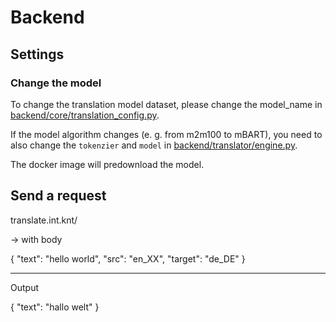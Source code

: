 # Backend

## Settings

### Change the model

To change the translation model dataset, please change the model_name in [backend/core/translation_config.py](backend/core/translation_config.py).

If the model algorithm changes (e. g. from m2m100 to mBART), you need to also change the `tokenzier` and `model` in
[backend/translator/engine.py](backend/translator/engine.py).

The docker image will predownload the model.

## Send a request

translate.int.knt/

-> with body

{
    "text": "hello world",
    "src": "en_XX",
    "target": "de_DE"
}

---

Output

{
    "text": "hallo welt"
}